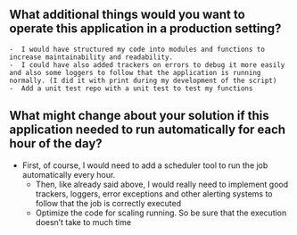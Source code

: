 ## What additional things would you want to operate this application in a production setting?
    -  I would have structured my code into modules and functions to increase maintainability and readability.
    -  I could have also added trackers on errors to debug it more easily and also some loggers to follow that the application is running normally. (I did it with print during my development of the script)
    -  Add a unit test repo with a unit test to test my functions
## What might change about your solution if this application needed to run automatically for each hour of the day?
 -  First, of course, I would need to add a scheduler tool to run the job automatically every hour.
    -  Then, like already said above, I would really need to implement good trackers, loggers,   error exceptions and other alerting systems to follow that the job is correctly executed
    -  Optimize the code for scaling running. So be sure that the execution doesn’t take to much time 
